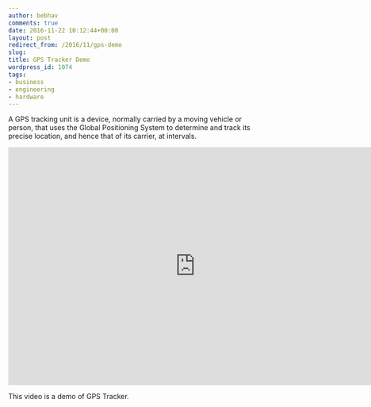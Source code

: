 ```yaml
---
author: bebhav
comments: true
date: 2016-11-22 10:12:44+00:00
layout: post
redirect_from: /2016/11/gps-demo
slug:
title: GPS Tracker Demo
wordpress_id: 1074
tags:
- business
- engineering
- hardware
---
```


A GPS tracking unit is a device, normally carried by a moving vehicle or person, that uses the Global Positioning System to determine and track its precise location, and hence that of its carrier, at intervals. 






<iframe width="754" height="480" src="https://www.youtube.com/embed/ssUgr9P79R4" frameborder="0" allowfullscreen></iframe>







This video is a demo of GPS Tracker.
